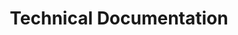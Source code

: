 ---
title: "Technical Documentation"
keywords: sample homepage
sidebar: 
permalink: index.html
summary: Welcome to the TDD for JEFF-3!
---
